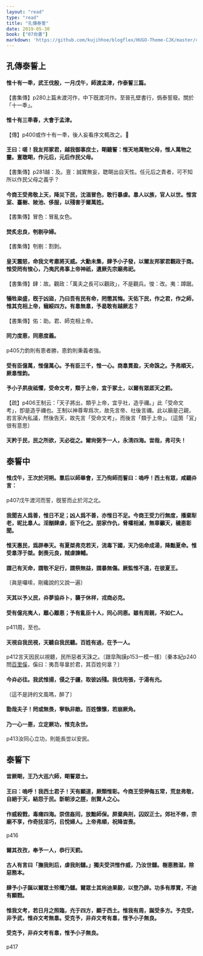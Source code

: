```yaml
---
layout: "read"
type: "read"
title: "孔傳泰誓"
date: 2019-05-30
book: ["07尙書"]
markdown: 'https://github.com/kujihhoe/blogflex/HUGO-Theme-CJK/master/content/read/07-尙書/027-孔傳泰誓.md'
---
```


## 孔傳泰誓上

#### 惟十有一秊，武王伐殷，一月戊午，師渡孟津，作泰誓三篇。

【書集傳】p280上篇未渡河作，中下旣渡河作。至晉孔壁書行，僞泰誓廢。關於「十一秊」。

#### 惟十有三秊春，大會于孟津。

【傳】p400或作十有一秊，後人妄看序文輒改之。

#### 王曰：嗟！我友邦冢君，越我御事庶士，朙聽誓：惟天地萬物父母，惟人萬物之靈。亶聦朙，作元后，元后作民父母。

【書集傳】p281越：及。亶：誠實無妄，聦朙出自天性。任元后之責者，可不知所以作民父母之義乎？

#### 今商王受弗敬上天，降災下民，沈湎冒色，敢行暴虐。辠人以族，官人以世。惟宮室、臺榭、陂池、侈服，以殘害于爾萬姓。

【書集傳】冒色：冒亂女色。

#### 焚炙忠良，刳剔孕婦。

【書集傳】刳剔：割剝。

#### 皇天震怒，命我文考肅將天威。大勳未集，肆予小子發，以爾友邦冢君觀政于商。惟受罔有悛心，乃夷凥弗事上帝神祇，遺厥先宗廟弗祀。

【書集傳】肆：故。觀政：「萬夫之長可以觀政」，不是觀兵。悛：改。夷：蹲踞。

#### 犠牲粢盛，旣于凶盜，乃曰吾有民有命，罔懲其悔。天佑下民，作之君，作之師，惟其克相上帝，寵綏四方。有辠無辠，予曷敢有越厥志？

【書集傳】佑：助。君、師克相上帝。

#### 同力度𢛳，同𢛳度義。

p405力鈞則有𢛳者勝，𢛳鈞則秉義者強。

#### 受有臣億萬，惟億萬心。予有臣三千，惟一心。商辠貫盈，天命誅之。予弗順天，厥辠惟鈞。

#### 予小子夙夜祗懼，受命文考，類于上帝，宜于冢土，以爾有眾厎天之罰。

【疏】p406<v>王制</v>云：「天子將出，類乎上帝，宜乎社，造乎禰。」此「受命文考」，卽是造乎禰也。王制以神尊卑爲次，故先言帝、社後言禰。此以廟是己親，若言家內私議，然後告天，故先言「受命文考」，而後言「類于上帝」。〔這箇「冝」很有意思〕

#### 天矜于民，民之所欲，天必從之。爾尙弼予一人，永淸四海。旹哉，弗可失！

## 泰誓中

#### 惟戊午，王次於河朔。羣后以師畢會，王乃徇師而誓曰：嗚呼！西土有眾，咸聽灷言：

p407戊午渡河而誓，旣誓而止於河之北。

#### 我聞吉人爲善，惟日不足；凶人爲不善，亦惟日不足。今商王受力行無度，播棄犁老，昵比辠人。淫酗肆虐，臣下化之。朋家作仇，脅權相滅，無辜籲天，穢𢛳彰聞。

#### 惟天惠民，爲辟奉天。有夏桀弗克若天，流毒下國，天乃佑命成湯，降黜夏命。惟受辠浮于桀。剝喪元良，賊虐諫輔。

#### 謂己有天命，謂敬不足行，謂祭無益，謂暴無傷。厥監惟不遠，在彼夏王。

〔眞是囉嗦，剛纔說的又說一遍〕

#### 天其以予乂民，灷夢協灷卜，襲于休祥，戎商必克。

#### 受有億兆夷人，離心離𢛳；予有亂臣十人，同心同𢛳。雖有周親，不如仁人。

p411周，至也。

#### 天視自我民視，天聽自我民聽。百姓有過，在予一人。

p412言天因民以視聽，民所惡者天誅之。〔跟<v>皐陶謨</v>p153一模一樣〕〔<v>秦本紀</v>p240問<u>百里傒</u>，傒曰：夷吾㝵辠於君，其百姓何辠？〕

#### 今灷必往。我武惟揚，侵之于疆，取彼凶殘。我伐用張，于湯有灮。

〔這不是詩的文風嗎，醉了〕

#### 勖哉夫子！罔或無畏，寧執非敵。百姓懔懔，若崩厥角。

#### 乃一心一𢛳，立定厥功，惟克永世。

p413汝同心立功，則能長丗以安民。

## 泰誓下

#### 旹厥朙，王乃大巡六師，朙誓眾士。

#### 王曰：嗚呼！我西土君子！天有顯道，厥類惟彰。今商王受狎侮五常，荒怠弗敬，自絕于天，結怨于民。斮朝涉之脛，剖賢人之心。

#### 作威殺戮，毒痡四海。崇信姦囘，放黜師保。屏棄典㓝，囚奴正士。郊社不修，宗廟不享，作奇技淫巧，㠯悅婦人。上帝弗順，祝降旹喪。

p416

#### 爾其孜孜，奉予一人，恭行天罰。

#### 古人有言曰「撫我則后，虐我則讎。」獨夫受洪惟作威，乃汝世讎。樹𢛳務滋，除惡務本。

#### 肆予小子誕以爾眾士殄殲乃讎。爾眾士其尙迪果毅，以登乃辟。功多有厚賞，不迪有顯戮。

#### 惟我文考，若日月之照臨，灮于四方，顯于西土。惟我有周，誕受多方。予克受，非予武，惟灷文考無辠。受克予，非灷文考有辠，惟予小子無良。

#### 受克予，非灷文考有辠，惟予小子無良。

p417

